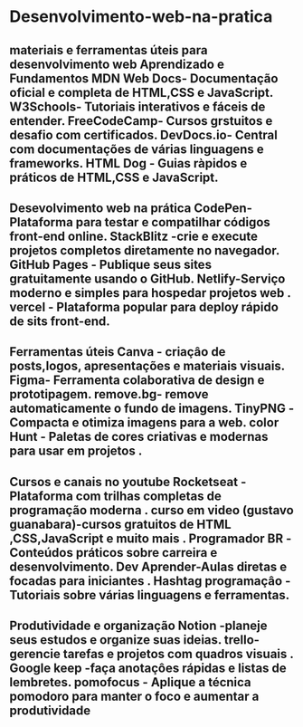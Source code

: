 # Desenvolvimento-web-na-pratica
materiais e ferramentas úteis para desenvolvimento web
Aprendizado e Fundamentos
MDN Web Docs- Documentação oficial e completa de HTML,CSS e JavaScript.
W3Schools- Tutoriais interativos e fáceis de entender.
FreeCodeCamp- Cursos grstuitos e desafio com  certificados.
DevDocs.io- Central com documentações de várias linguagens e frameworks.
HTML Dog - Guias ràpidos e práticos de HTML,CSS e JavaScript.
---
Desevolvimento web na prática 
CodePen- Plataforma para testar e compatilhar códigos front-end online.
StackBlitz -crie e execute projetos completos diretamente no navegador.
GitHub Pages - Publique seus sites gratuitamente usando o GitHub.
Netlify-Serviço moderno e simples para hospedar projetos web .
vercel - Plataforma popular para deploy rápido de sits front-end.
---
Ferramentas úteis 
Canva - criaçâo de posts,logos, apresentações  e materiais visuais.
Figma- Ferramenta colaborativa de design e prototipagem.
remove.bg- remove automaticamente o fundo de imagens.
TinyPNG -Compacta e otimiza imagens para a web.
color Hunt - Paletas de cores criativas e modernas para usar em projetos .
---
Cursos e canais no youtube
Rocketseat - Plataforma com trilhas completas de programação moderna .
curso em video (gustavo guanabara)-cursos gratuitos de HTML ,CSS,JavaScript e muito mais .
Programador BR -Conteúdos práticos sobre carreira e desenvolvimento.
Dev Aprender-Aulas diretas e focadas para iniciantes .
Hashtag programaçâo -Tutoriais sobre várias linguagens e ferramentas.
---
Produtividade e organização
Notion -planeje seus estudos e organize suas ideias.
trello-gerencie tarefas e projetos com quadros visuais .
Google keep -faça anotaçôes rápidas e listas de lembretes.
pomofocus - Aplique a técnica pomodoro para manter o foco e aumentar a produtividade
---
